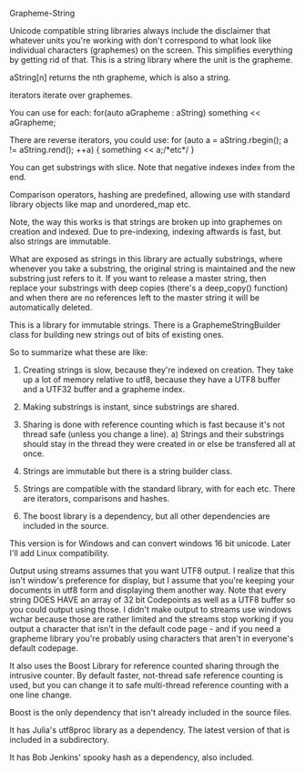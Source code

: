 Grapheme-String 

Unicode compatible string libraries always include the disclaimer that whatever units you're working with don't correspond to what look like individual characters (graphemes) on the screen. This simplifies everything by getting rid of that. This is a string library where the unit is the grapheme.

aString[n] returns the nth grapheme, which is also a string.

iterators iterate over graphemes.

You can use for each:
for(auto aGrapheme : aString) something << aGrapheme; 

There are reverse iterators, you could use:
for (auto a = aString.rbegin(); a != aString.rend(); ++a) {
    something << a;/\*etc\*/
}

You can get substrings with slice.  Note that negative indexes index from the end. 

Comparison operators, hashing are predefined, allowing use with standard library objects like map and unordered_map etc.

Note, the way this works is that strings are broken up into graphemes on creation and indexed.  Due to pre-indexing, indexing aftwards is fast, but also strings are immutable. 

What are exposed as strings in this library are actually substrings, where whenever you take a substring, the original string is maintained and the new substring just refers to it.  If you want to release a master string, then replace your substrings with deep copies (there's a deep_copy() function) and when there are no references left to the master string it will be automatically deleted.

This is a library for immutable strings. There is a GraphemeStringBuilder class for building new strings out of bits of existing ones.

So to summarize what these are like:  

1) Creating strings is slow, because they're indexed on creation.  They take up a lot of memory relative to utf8, because they have a UTF8 buffer and a UTF32 buffer and a grapheme index.

2) Making substrings is instant, since substrings are shared.

3) Sharing is done with reference counting which is fast because it's not thread safe (unless you change a line).
a) Strings and their substrings should stay in the thread they were created in or else be transfered all at once. 

4) Strings are immutable but there is a string builder class.
5) Strings are compatible with the standard library, with for each etc. There are iterators, comparisons and hashes.
6) The boost library is a dependency, but all other dependencies are included in the source.

This version is for Windows and can convert windows 16 bit unicode. 
Later I'll add Linux compatibility.

Output using streams assumes that you want UTF8 output. I realize that this isn't window's preference for display, but I assume that you're keeping your documents in utf8 form and displaying them another way.  Note that every string DOES HAVE an array of 32 bit Codepoints as well as a UTF8 buffer so you could output using those. I didn't make output to streams use windows wchar because those are rather limited and the streams stop working if you output a character that isn't in the default code page - and if you need a grapheme library you're probably using characters that aren't in everyone's default codepage. 

It also uses the Boost Library for reference counted sharing through the intrusive counter.  By default faster, not-thread safe reference counting is used, but you can change it to safe multi-thread reference counting with a one line change.

Boost is the only dependency that isn't already included in the source files.

It has Julia's utf8proc library as a dependency. The latest version of that is included in a subdirectory.

It has Bob Jenkins' spooky hash as a dependency, also included.



